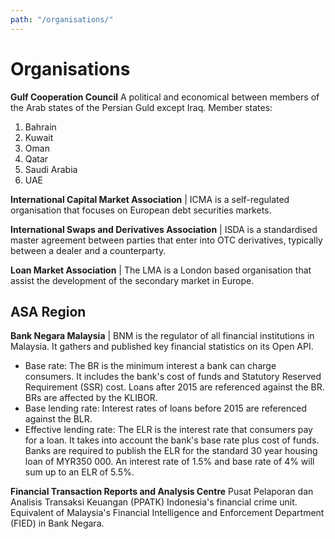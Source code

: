 ```yaml
---
path: "/organisations/"
---
```


# Organisations

**Gulf Cooperation Council** A political and economical between members of the Arab states of the Persian Guld except Iraq. Member states:
1. Bahrain
2. Kuwait
3. Oman
4. Qatar
5. Saudi Arabia
6. UAE

**International Capital Market Association** | ICMA is a self-regulated organisation that focuses on European debt securities markets.

**International Swaps and Derivatives Association** | ISDA is a standardised master agreement between parties that enter into OTC derivatives, typically between a dealer and a counterparty.

**Loan Market Association** | The LMA is a London based organisation that assist the development of the secondary market in Europe.

## ASA Region

**Bank Negara Malaysia** | BNM is the regulator of all financial institutions in Malaysia. It gathers and published key financial statistics on its Open API.

- Base rate: The BR is the minimum interest a bank can charge consumers. It includes the bank's cost of funds and Statutory Reserved Requirement (SSR) cost. Loans after 2015 are referenced against the BR. BRs are affected by the KLIBOR.
- Base lending rate: Interest rates of loans before 2015 are referenced against the BLR.
- Effective lending rate: The ELR is the interest rate that consumers pay for a loan. It takes into account the bank's base rate plus cost of funds. Banks are required to publish the ELR for the standard 30 year housing loan of MYR350 000. An interest rate of 1.5% and base rate of 4% will sum up to an ELR of 5.5%.

**Financial Transaction Reports and Analysis Centre** Pusat Pelaporan dan Analisis Transaksi Keuangan (PPATK) Indonesia's financial crime unit. Equivalent of Malaysia's Financial Intelligence and Enforcement Department (FIED) in Bank Negara. 

